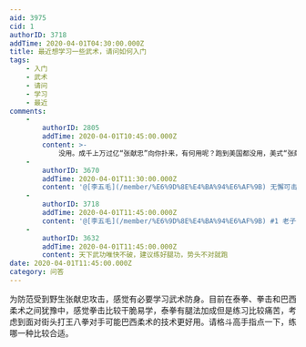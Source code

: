 ```yaml
---
aid: 3975
cid: 1
authorID: 3718
addTime: 2020-04-01T04:30:00.000Z
title: 最近想学习一些武术，请问如何入门
tags:
    - 入门
    - 武术
    - 请问
    - 学习
    - 最近
comments:
    -
        authorID: 2805
        addTime: 2020-04-01T10:45:00.000Z
        content: >-
            没用。成千上万过亿“张献忠”向你扑来，有何用呢？跑到美国都没用，美式“张献忠”更可怕，还持枪扫射…，你最好找个荒野山洞，躲在洞里当诸夏原始人。
    -
        authorID: 3670
        addTime: 2020-04-01T11:30:00.000Z
        content: '@[李五毛](/member/%E6%9D%8E%E4%BA%94%E6%AF%9B) 无懈可击的回答'
    -
        authorID: 3718
        addTime: 2020-04-01T11:45:00.000Z
        content: '@[李五毛](/member/%E6%9D%8E%E4%BA%94%E6%AF%9B) #1 老子一拳打爆你的狗头'
    -
        authorID: 3632
        addTime: 2020-04-01T11:45:00.000Z
        content: 天下武功唯快不破，建议练好腿功，势头不对就跑
date: 2020-04-01T11:45:00.000Z
category: 问答
---
```


为防范受到野生张献忠攻击，感觉有必要学习武术防身。目前在泰拳、拳击和巴西柔术之间犹豫中，感觉拳击比较干脆易学，泰拳有腿法加成但是练习比较痛苦，考虑到面对街头打王八拳对手可能巴西柔术的技术更好用。请格斗高手指点一下，练哪一种比较合适。
